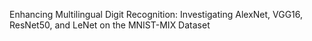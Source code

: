 Enhancing Multilingual Digit Recognition: Investigating AlexNet, VGG16, ResNet50, and LeNet on the MNIST-MIX Dataset
